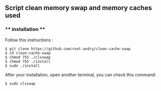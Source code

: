 ## Script clean memory swap and memory caches used 

### ** installation **
Follow this instructions :
``` 
$ git clone https://github.com/root-andry/clean-cache-swap
$ cd clean-cache-swap
$ chmod 755 ./clsswap 
$ chmod 755 ./install
$ sudo ./install
```

After your installation, open another terminal, you can check this command:
```
$ sudo clsswap
```

